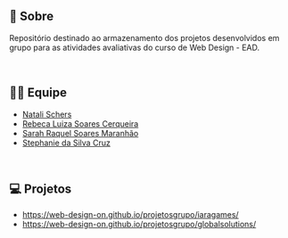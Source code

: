 ## 📄 Sobre
<p>Repositório destinado ao armazenamento dos projetos desenvolvidos em grupo para as atividades avaliativas do curso de Web Design - EAD.</p>
</br>

## 🧑‍💻 Equipe
- <a href="https://github.com/natali-schers">Natali Schers</a>
- <a href="https://github.com/Rebeca-Soares">Rebeca Luiza Soares Cerqueira</a>
- <a href="https://github.com/smaranha">Sarah Raquel Soares Maranhão</a>
- <a href="https://github.com/Web-D-on">Stephanie da Silva Cruz</a>
</br>

## 💻 Projetos
- https://web-design-on.github.io/projetosgrupo/iaragames/
- https://web-design-on.github.io/projetosgrupo/globalsolutions/
